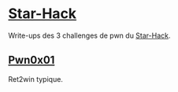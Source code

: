 # [Star-Hack](https://star-hack.ctf.yogosha.com/)

Write-ups des 3 challenges de pwn du [Star-Hack](https://star-hack.ctf.yogosha.com/).

## [Pwn0x01](./Pwn0x01)

Ret2win typique.
